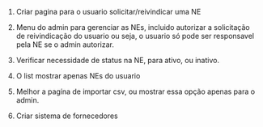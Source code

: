 
1. Criar pagina para o usuario solicitar/reivindicar uma NE

2. Menu do admin para gerenciar as NEs, incluido autorizar a solicitação de reivindicação do usuario
ou seja, o usuario só pode ser responsavel pela NE se o admin autorizar.

3. Verificar necessidade de status na NE, para ativo, ou inativo.

4. O list mostrar apenas NEs do usuario

5. Melhor a pagína de importar csv, ou mostrar essa opção apenas para o admin.

6. Criar sistema de fornecedores




